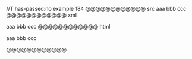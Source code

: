 //T has-passed:no
example 184
@@@@@@@@@@@@ src
aaa
             bbb
                                       ccc
@@@@@@@@@@@@ xml
<?xml version="1.0" encoding="UTF-8"?>
<!DOCTYPE document SYSTEM "CommonMark.dtd">
<document xmlns="http://commonmark.org/xml/1.0">
  <paragraph>
    <text>aaa</text>
    <softbreak />
    <text>bbb</text>
    <softbreak />
    <text>ccc</text>
  </paragraph>
</document>
@@@@@@@@@@@@ html
<p>aaa
bbb
ccc</p>
@@@@@@@@@@@@
